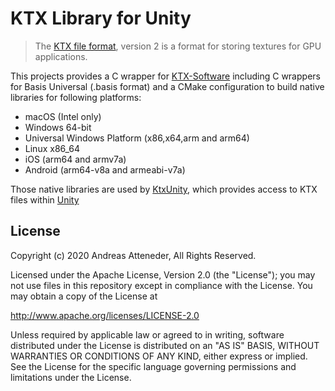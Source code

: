 # KTX Library for Unity

> The [KTX file format](http://github.khronos.org/KTX-Specification/), version 2 is a format for storing textures for GPU applications.

This projects provides a C wrapper for [KTX-Software](https://github.com/KhronosGroup/KTX-Software) including C wrappers for Basis Universal (.basis format) and a CMake configuration to build native libraries for following platforms:

- macOS (Intel only)
- Windows 64-bit
- Universal Windows Platform (x86,x64,arm and arm64)
- Linux x86_64
- iOS (arm64 and armv7a)
- Android (arm64-v8a and armeabi-v7a)

Those native libraries are used by [KtxUnity](https://github.com/atteneder/KtxUnity), which provides access to KTX files within [Unity](https://unity3d.com)

## License

Copyright (c) 2020 Andreas Atteneder, All Rights Reserved.

Licensed under the Apache License, Version 2.0 (the "License");
you may not use files in this repository except in compliance with the License.
You may obtain a copy of the License at

   <http://www.apache.org/licenses/LICENSE-2.0>

Unless required by applicable law or agreed to in writing, software
distributed under the License is distributed on an "AS IS" BASIS,
WITHOUT WARRANTIES OR CONDITIONS OF ANY KIND, either express or implied.
See the License for the specific language governing permissions and
limitations under the License.
